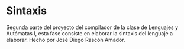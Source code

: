 # Sintaxis
Segunda parte del proyecto del compilador de la clase de Lenguajes y Autómatas I, esta fase consiste en elaborar la sintaxis del lenguaje a elaborar. Hecho por José Diego Rascón Amador.
